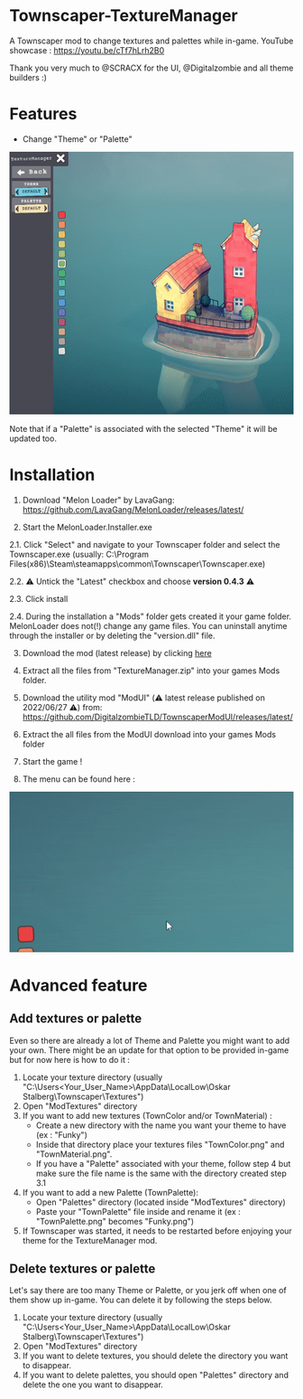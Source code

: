 # Townscaper-TextureManager
 A Townscaper mod to change textures and palettes while in-game. 
 YouTube showcase : https://youtu.be/cTf7hLrh2B0
 
 Thank you very much to @SCRACX for the UI, @Digitalzombie and all theme builders :)
 
# Features

- Change "Theme" or "Palette"
<p align="center">
<a href="./TextureManager_Theme.gif">
<img src="./TextureManager_Theme.gif" alt="TextureManager">
</a>
</p>
Note that if a "Palette" is associated with the selected "Theme" it will be updated too.

# Installation

1. Download "Melon Loader" by LavaGang:
https://github.com/LavaGang/MelonLoader/releases/latest/

2. Start the MelonLoader.Installer.exe

2.1. Click "Select" and navigate to your Townscaper folder and select the Townscaper.exe (usually: C:\Program Files(x86)\Steam\steamapps\common\Townscaper\Townscaper.exe)

2.2. :warning: Untick the "Latest" checkbox and choose **version 0.4.3** :warning:

2.3. Click install 

2.4. During the installation a "Mods" folder gets created it your game folder. MelonLoader does not(!) change any game files. 
	 You can uninstall anytime through the installer or by deleting the "version.dll" file.

3. Download the mod (latest release) by clicking [here](https://github.com/mokojm/Townscaper-TextureManager/releases/download/v0.8.0/TextureManager.zip)

4. Extract all the files from "TextureManager.zip" into your games Mods folder.

5. Download the utility mod "ModUI" (:warning: latest release published on 2022/06/27 :warning:) from: https://github.com/DigitalzombieTLD/TownscaperModUI/releases/latest/

6. Extract the all files from the ModUI download into your games Mods folder

7. Start the game !

8. The menu can be found here :
<p align="center">
<a href="./Mod_use.gif">
<img src="./Mod_use.gif" alt="PlantColorUse">
</a>
</p>


# Advanced feature

## Add textures or palette
Even so there are already a lot of Theme and Palette you might want to add your own. There might be an update for that option to be provided in-game but for now here is how to do it :
1. Locate your texture directory (usually "C:\Users\<Your_User_Name>\AppData\LocalLow\Oskar Stalberg\Townscaper\Textures")
2. Open "ModTextures" directory
3. If you want to add new textures (TownColor and/or TownMaterial) :
	- Create a new directory with the name you want your theme to have (ex : "Funky")
	- Inside that directory place your textures files "TownColor.png" and "TownMaterial.png".
	- If you have a "Palette" associated with your theme, follow step 4 but make sure the file name is the same with the directory created step 3.1
4. If you want to add a new Palette (TownPalette):
	- Open "Palettes" directory (located inside "ModTextures" directory)
	- Paste your "TownPalette" file inside and rename it (ex : "TownPalette.png" becomes "Funky.png")
5. If Townscaper was started, it needs to be restarted before enjoying your theme for the TextureManager mod. 

## Delete textures or palette
Let's say there are too many Theme or Palette, or you jerk off when one of them show up in-game. You can delete it by following the steps below.
1. Locate your texture directory (usually "C:\Users\<Your_User_Name>\AppData\LocalLow\Oskar Stalberg\Townscaper\Textures")
2. Open "ModTextures" directory
3. If you want to delete textures, you should delete the directory you want to disappear.
4. If you want to delete palettes, you should open "Palettes" directory and delete the one you want to disappear.


